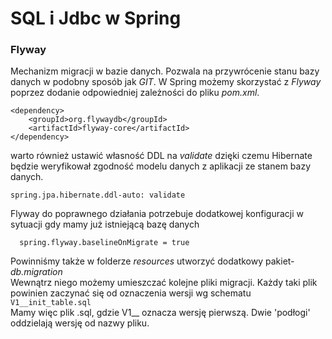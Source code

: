 # SQL i Jdbc w Spring

### Flyway
Mechanizm migracji w bazie danych. Pozwala na przywrócenie stanu bazy danych w podobny sposób jak *GIT*. W Spring możemy
skorzystać z *Flyway* poprzez dodanie odpowiedniej zależności do pliku *pom.xml*.
```
<dependency>
    <groupId>org.flywaydb</groupId>
    <artifactId>flyway-core</artifactId>
</dependency>
```

warto również ustawić własność DDL na *validate* dzięki czemu Hibernate będzie weryfikował zgodność modelu danych z aplikacji
ze stanem bazy danych.
```
spring.jpa.hibernate.ddl-auto: validate
```

Flyway do poprawnego działania potrzebuje dodatkowej konfiguracji w sytuacji gdy mamy już istniejącą bazę danych
````
  spring.flyway.baselineOnMigrate = true 
````

Powinniśmy także w folderze *resources* utworzyć dodatkowy pakiet- *db.migration*  
Wewnątrz niego możemy umieszczać kolejne pliki migracji. Każdy taki plik powinien zaczynać się od oznaczenia wersji
wg schematu ```V1__init_table.sql```  
Mamy więc plik .sql, gdzie V1__ oznacza wersję pierwszą. Dwie 'podłogi' oddzielają wersję od nazwy pliku.  


